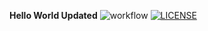 
__Hello World Updated__
![workflow](https://github.com/a5ea5em5int/sem2/actions/workflows/main.yml/badge.svg)
[![LICENSE](https://img.shields.io/github/license/<a5ea5em5int>/sem.svg?style=flat-square)](https://github.com/a5ea5em5int/sem/blob/master/LICENSE)